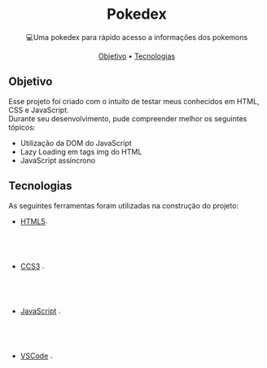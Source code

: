 # <h1 align="center">Pokedex</h1>
<p align="center">💻Uma pokedex para rápido acesso a informações dos pokemons</p>
<p align="center">
 <a href="#objetivo">Objetivo</a> •
 <a href="#tecnologias">Tecnologias</a>
</p>

## Objetivo

Esse projeto foi criado com o intuito de testar meus conhecidos em HTML, CSS e JavaScript. </br>
Durante seu desenvolvimento, pude compreender melhor os seguintes tópicos:
- Utilização da DOM do JavaScript
- Lazy Loading em tags img do HTML
- JavaScript assíncrono


## Tecnologias

As seguintes ferramentas foram utilizadas na construção do projeto:
- [HTML5](https://html.com/)<img src="https://cdn.jsdelivr.net/gh/devicons/devicon/icons/html5/html5-plain-wordmark.svg" alt="HTML" width="2%" />
- [CCS3](https://www.w3.org/TR/CSS/#css) <img src="https://cdn.jsdelivr.net/gh/devicons/devicon/icons/css3/css3-plain-wordmark.svg" alt="CSS" width="2%"/>
- [JavaScript](https://www.javascript.com/) <img src="https://cdn.jsdelivr.net/gh/devicons/devicon/icons/javascript/javascript-original.svg" alt="JavaScript" width="2%" />
- [VSCode](https://code.visualstudio.com/) <img src="https://cdn.jsdelivr.net/gh/devicons/devicon/icons/vscode/vscode-original-wordmark.svg" alt="VSCode" width="2%" />
